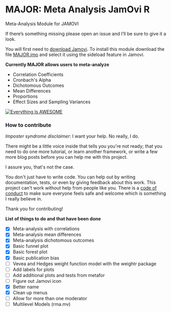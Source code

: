 # MAJOR: Meta Analysis JamOvi R
Meta-Analysis Module for JAMOVI

If there’s something missing please open an issue and I’ll be sure to give it a look. 

You will first need to [download Jamovi](https://www.jamovi.org/download.html). To install this module download the file [MAJOR.jmo](https://github.com/kylehamilton/MAJOR/raw/master/MAJOR.jmo) and select it using the sideload feature in Jamovi.

**Currently MAJOR allows users to meta-analyze**
* Correlation Coefficients
* Cronbach's Alpha
* Dichotomous Outcomes
* Mean Differences
* Proportions
* Effect Sizes and Sampling Variances

[![Everything Is AWESOME](http://i.imgur.com/vJ3B9Z7.png)](https://www.youtube.com/watch?v=7Wj9R_Qd4gs "Everything Is AWESOME")

### How to contribute

*Imposter syndrome disclaimer*: I want your help. No really, I do.

There might be a little voice inside that tells you you're not ready; that you need to do one more tutorial, or learn another framework, or write a few more blog posts before you can help me with this project.

I assure you, that's not the case.

You don't just have to write code. You can help out by writing documentation, tests, or even by giving feedback about this work. This project can't work without help from people like you. There is a [code of conduct](https://github.com/kylehamilton/JamoviMeta/blob/master/CODE_OF_CONDUCT.md) to make sure everyone feels safe and welcome which is something I really believe in. 

Thank you for contributing!

**List of things to do and that have been done**
- [x] Meta-analysis with correlations 
- [x] Meta-analysis mean differences
- [x] Meta-analysis dichotomous outcomes
- [x] Basic funnel plot
- [x] Basic forest plot
- [x] Basic publication bias
- [ ] Vevea and Hedges weight function model with the weightr package
- [ ] Add labels for plots
- [ ] Add additional plots and tests from metafor
- [ ] Figure out Jamovi icon
- [x] Better name
- [x] Clean up menus
- [ ] Allow for more than one moderator
- [ ] Multilevel Models (rma.mv)
